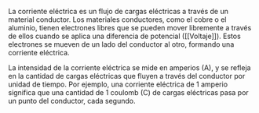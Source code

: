 
La corriente eléctrica es un flujo de cargas eléctricas a través de un material conductor. Los materiales conductores, como el cobre o el aluminio, tienen electrones libres que se pueden mover libremente a través de ellos cuando se aplica una diferencia de potencial ([[Voltaje]]). Estos electrones se mueven de un lado del conductor al otro, formando una corriente eléctrica.

La intensidad de la corriente eléctrica se mide en amperios (A), y se refleja en la cantidad de cargas eléctricas que fluyen a través del conductor por unidad de tiempo. Por ejemplo, una corriente eléctrica de 1 amperio significa que una cantidad de 1 coulomb (C) de cargas eléctricas pasa por un punto del conductor, cada segundo.
